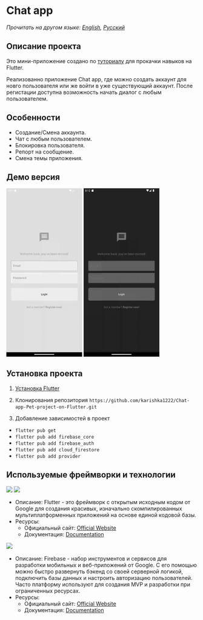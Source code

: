 # Chat app

_Прочитать на другом языке: [English](README.md), [Русский](README.ru.md)_

## Описание проекта

Это мини-приложение создано по [туториалу](https://www.youtube.com/watch?v=k7gM7OIZf0Y&t=4227s) для прокачки навыков на Flutter.

Реализованно приложение Chat app, гдe можно создать аккаунт для новго пользователя или же войти в уже существующий аккаунт. После регистации доступна возможность начать диалог с любым пользователем.

## Особенности

- Создание/Смена аккаунта.
- Чат с любым пользователем.
- Блокировка пользователя.
- Репорт на сообщение.
- Смена темы приложения.

## Демо версия

<img src="assets/chat demo.gif" width="200" />

<img src="assets/chat demo dark.gif" width="200" />

## Установка проекта

1. [Установка Flutter](https://docs.flutter.dev/get-started/install)

2. Клонирования репозитория
   `https://github.com/karishka1222/Chat-app-Pet-project-on-Flutter.git`

3. Добавление зависимостей в проект

- `flutter pub get`
- `flutter pub add firebase_core`
- `flutter pub add firebase_auth`
- `flutter pub add cloud_firestore`
- `flutter pub add provider`

## Используемые фреймворки и технологии

<img src="https://img.shields.io/badge/Flutter%20-%2302569B.svg?&style=for-the-badge&logo=Flutter&logoColor=white" />

<img src="https://img.shields.io/badge/dart-%230175C2.svg?&style=for-the-badge&logo=dart&logoColor=white"/>

* Описание: Flutter - это фреймворк с открытым исходным кодом от Google для создания красивых, изначально скомпилированных мультиплатформенных приложений на основе единой кодовой базы.
* Ресурсы:
  * Официальный сайт: [Official Website](https://flutter.dev/)
  * Документация: [Documentation](https://docs.flutter.dev/)

<img src="https://img.shields.io/badge/firebase%20-%23039BE5.svg?&style=for-the-badge&logo=firebase"/>

* Описание: Firebase - набор инструментов и сервисов для разработки мобильных и веб-приложений от Google. С его помощью можно быстро развернуть бэкенд со своей серверной логикой, подключить базы данных и настроить авторизацию пользователей. Часто платформу используют для создания MVP и разработки при ограниченных ресурсах.
* Ресурсы:
  * Официальный сайт: [Official Website](https://firebase.google.com/)
  * Документация: [Documentation](https://firebase.google.com/docs?hl=ru)